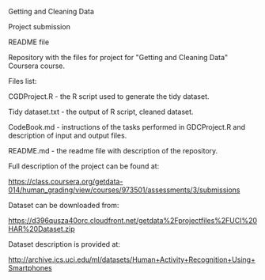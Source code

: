Getting and Cleaning Data

Project submission

README file


Repository with the files for project for "Getting and Cleaning Data" Coursera course.


Files list:


CGDProject.R - the R script used to generate the tidy dataset.

Tidy dataset.txt - the output of R script, cleaned dataset.

CodeBook.md - instructions of the tasks performed in GDCProject.R and description of input and output files.

README.md - the readme file with description of the repository.


Full description of the project can be found at:

https://class.coursera.org/getdata-014/human_grading/view/courses/973501/assessments/3/submissions

Dataset can be downloaded from:

https://d396qusza40orc.cloudfront.net/getdata%2Fprojectfiles%2FUCI%20HAR%20Dataset.zip

Dataset description is provided at:

http://archive.ics.uci.edu/ml/datasets/Human+Activity+Recognition+Using+Smartphones